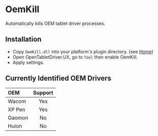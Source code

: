 # OemKill

Automatically kills OEM tablet driver processes.
    
## Installation

* Copy `OemKill.dll` into your platform's plugin directory. (see [Home](https://github.com/X9VoiD/OTDPlugins/wiki))
* Open OpenTabletDriver.UX, go to `Tool` then enable OemKill.
* Apply settings.
    
## Currently Identified OEM Drivers
    
| OEM | Support |
| :-- | :--: |
| Wacom | Yes |
| XP Pen | Yes |
| Gaomon | No |
| Huion | No |
